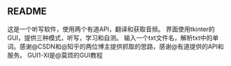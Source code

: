 ## README
这是一个听写软件，使用两个有道API，翻译和获取音频。
界面使用tkinter的GUI，提供三种模式，听写，学习和自测。
输入一个txt文件名，解析txt中的单词。感谢@CSDN和@知乎的两位博主提供抓取的思路，感谢@有道提供的API和服务。
GUI1-XI是@莫烦的GUI教程